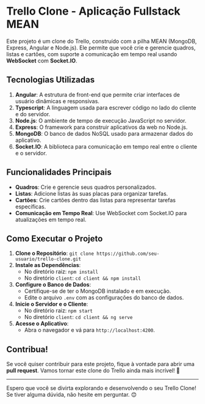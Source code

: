 # Trello Clone - Aplicação Fullstack MEAN

Este projeto é um clone do Trello, construído com a pilha MEAN (MongoDB, Express, Angular e Node.js). Ele permite que você crie e gerencie quadros, listas e cartões, com suporte a comunicação em tempo real usando **WebSocket** com **Socket.IO**.

## Tecnologias Utilizadas

1. **Angular**: A estrutura de front-end que permite criar interfaces de usuário dinâmicas e responsivas.
2. **Typescript**: A linguagem usada para escrever código no lado do cliente e do servidor.
3. **Node.js**: O ambiente de tempo de execução JavaScript no servidor.
4. **Express**: O framework para construir aplicativos da web no Node.js.
5. **MongoDB**: O banco de dados NoSQL usado para armazenar dados do aplicativo.
6. **Socket.IO**: A biblioteca para comunicação em tempo real entre o cliente e o servidor.

## Funcionalidades Principais

- **Quadros**: Crie e gerencie seus quadros personalizados.
- **Listas**: Adicione listas às suas placas para organizar tarefas.
- **Cartões**: Crie cartões dentro das listas para representar tarefas específicas.
- **Comunicação em Tempo Real**: Use WebSocket com Socket.IO para atualizações em tempo real.

## Como Executar o Projeto

1. **Clone o Repositório**: `git clone https://github.com/seu-usuario/trello-clone.git`
2. **Instale as Dependências**:
   - No diretório raiz: `npm install`
   - No diretório `client`: `cd client && npm install`
3. **Configure o Banco de Dados**:
   - Certifique-se de ter o MongoDB instalado e em execução.
   - Edite o arquivo `.env` com as configurações do banco de dados.
4. **Inicie o Servidor e o Cliente**:
   - No diretório raiz: `npm start`
   - No diretório `client`: `cd client && ng serve`
5. **Acesse o Aplicativo**:
   - Abra o navegador e vá para `http://localhost:4200`.

## Contribua!

Se você quiser contribuir para este projeto, fique à vontade para abrir uma **pull request**. Vamos tornar este clone do Trello ainda mais incrível! 🚀

---

Espero que você se divirta explorando e desenvolvendo o seu Trello Clone! Se tiver alguma dúvida, não hesite em perguntar. 😊

